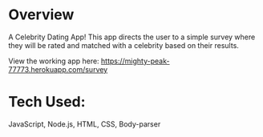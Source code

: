 # Overview
A Celebrity Dating App!
This app directs the user to a simple survey where they will be rated and matched with a celebrity based on their results.

View the working app here: https://mighty-peak-77773.herokuapp.com/survey

# Tech Used:
JavaScript, Node.js, HTML, CSS, Body-parser
